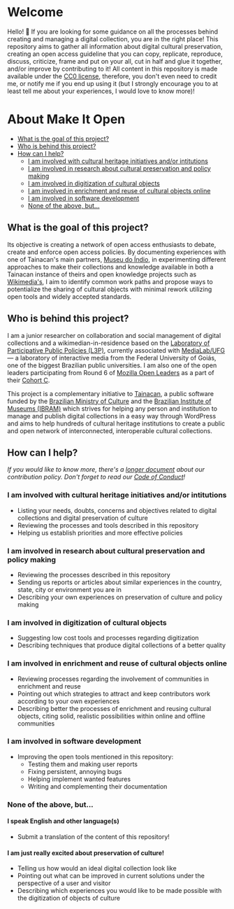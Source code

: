 # Welcome
Hello! 👋 If you are looking for some guidance on all the processes behind creating and managing a digital collection, you are in the right place! This repository aims to gather all information about digital cultural preservation, creating an open access guideline that you can copy, replicate, reproduce, discuss, criticize, frame and put on your all, cut in half and glue it together, and/or improve by contributing to it! All content in this repository is made available under the [CC0 license](https://creativecommons.org/publicdomain/zero/1.0/), therefore, you don't even need to credit me, or notify me if you end up using it (but I strongly encourage you to at least tell me about your experiences, I would love to know more)!

About Make It Open
=================

* [What is the goal of this project?](#what-is-the-goal-of-this-project)
* [Who is behind this project?](#who-is-behind-this-project)
* [How can I help?](#how-can-i-help)
     * [I am involved with cultural heritage initiatives and/or intitutions](#i-am-involved-with-cultural-heritage-initiatives-andor-intitutions)
     * [I am involved in research about cultural preservation and policy making](#i-am-involved-in-research-about-cultural-preservation-and-policy-making)
     * [I am involved in digitization of cultural objects](#i-am-involved-in-digitization-of-cultural-objects)
     * [I am involved in enrichment and reuse of cultural objects online](#i-am-involved-in-enrichment-and-reuse-of-cultural-objects-online)
     * [I am involved in software development](#i-am-involved-in-software-development)
     * [None of the above, but...](#none-of-the-above-but)

## What is the goal of this project?

Its objective is creating a network of open access enthusiasts to debate, create and enforce open access policies. By documenting experiences with one of Tainacan's main partners, [Museu do Índio](http://www.museudoindio.gov.br/), in experimenting different approaches to make their collections and knowledge available in both a Tainacan instance of theirs and open knowledge projects such as [Wikimedia's](https://www.wikimedia.org/), I aim to identify common work paths and propose ways to potentialize the sharing of cultural objects with minimal rework utilizing open tools and widely accepted standards.

## Who is behind this project?

I am a junior researcher on collaboration and social management of digital collections and a wikimedian-in-residence based on the  [Laboratory of Participative Public Policies (L3P)](https://www.medialab.ufg.br/n/89336-laboratorio-de-politicas-publicas-participativas), currently associated with [MediaLab/UFG](https://www.medialab.ufg.br/) — a laboratory of interactive media from the Federal University of Goiás, one of the biggest Brazilian public universities. I am also one of the open leaders participating from Round 6 of [Mozilla Open Leaders](https://foundation.mozilla.org/en/opportunity/mozilla-open-leaders/) as a part of their [Cohort C](https://foundation.mozilla.org/en/opportunity/mozilla-open-leaders/round-6/projects/projects---cohort-c/).

This project is a complementary initiative to [Tainacan](https://tainacan.org), a public software funded by the [Brazilian Ministry of Culture](http://www.cultura.gov.br/) and the [Brazilian Institute of Museums (IBRAM)](http://www.museus.gov.br/) which strives for helping any person and institution to manage and publish digital collections in a easy way through WordPress and aims to help hundreds of cultural heritage institutions to create a public and open network of interconnected, interoperable cultural collections.


## How can I help?

*If you would like to know more, there's a [longer document](https://github.com/contraexemplo/MakeItOpen/blob/master/CONTRIBUTING.md) about our contribution policy. Don't forget to read our [Code of Conduct](https://github.com/contraexemplo/MakeItOpen/blob/master/CODE_OF_CONDUCT.md)!*

### I am involved with cultural heritage initiatives and/or intitutions
- Listing your needs, doubts, concerns and objectives related to digital collections and digital preservation of culture
- Reviewing the processes and tools described in this repository
- Helping us establish priorities and more effective policies

### I am involved in research about cultural preservation and policy making
- Reviewing the processes described in this repository
- Sending us reports or articles about similar experiences in the country, state, city or environment you are in
- Describing your own experiences on preservation of culture and policy making

### I am involved in digitization of cultural objects
- Suggesting low cost tools and processes regarding digitization
- Describing techniques that produce digital collections of a better quality

### I am involved in enrichment and reuse of cultural objects online
- Reviewing processes regarding the involvement of communities in enrichment and reuse
- Pointing out which strategies to attract and keep contributors work according to your own experiences
- Describing better the processes of enrichment and reusing cultural objects, citing solid, realistic possibilities within online and offline communities

### I am involved in software development
- Improving the open tools mentioned in this repository:
  * Testing them and making user reports
  * Fixing persistent, annoying bugs
  * Helping implement wanted features
  * Writing and complementing their documentation

### None of the above, but...

#### I speak English and other language(s)
- Submit a translation of the content of this repository!

#### I am just really excited about preservation of culture!
- Telling us how would an ideal digital collection look like
- Pointing out what can be improved in current solutions under the perspective of a user and visitor
- Describing which experiences you would like to be made possible with the digitization of objects of culture
